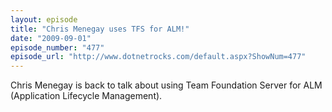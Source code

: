 ```yaml
---
layout: episode
title: "Chris Menegay uses TFS for ALM!"
date: "2009-09-01"
episode_number: "477"
episode_url: "http://www.dotnetrocks.com/default.aspx?ShowNum=477"
---
```


Chris Menegay is back to talk about using Team Foundation Server for ALM (Application Lifecycle Management).
